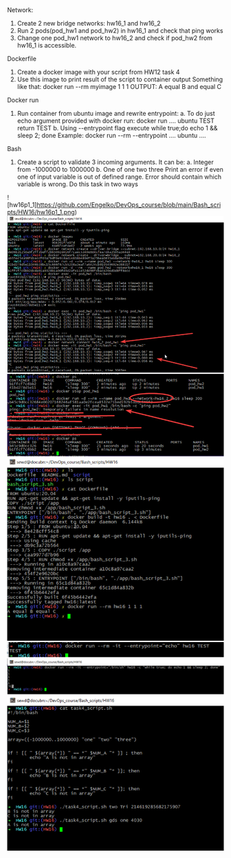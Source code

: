
  Network:
1.	Create 2 new bridge networks: hw16_1 and hw16_2
2.	Run 2 pods(pod_hw1 and pod_hw2) in hw16_1  and check that ping works
3.	Change one pod_hw1 network to hw16_2 and check if pod_hw2 from hw16_1 is accessible.
  
  Dockerfile
1.	Create a docker image with your script from HW12 task 4
2.	Use this image to print result of the script to container output
Something like that: docker run --rm myimage 1 1 1 OUTPUT: A equal B and equal C

  Docker run
1.	Run container from ubuntu image and rewrite entrypoint:
  a.	To do just echo argument provided with docker run: docker run  …. ubuntu TEST return TEST
  b.	Using --entrypoint flag execute while true;do echo 1 && sleep 2; done
      Example: docker run --rm --entrypoint …. ubuntu ….

  Bash
1.	Create a script to validate 3 incoming arguments. It can be:
    a.	Integer from -1000000 to 1000000
    b.	One of one two three
  Print an error if even one of input variable is out of defined range. Error should contain which variable is wrong.
  Do this task in two ways


![hw16p1_1]https://github.com/Engelko/DevOps_course/blob/main/Bash_scripts/HW16/hw16p1_1.png)
![hw16p1_2](https://github.com/Engelko/DevOps_course/blob/main/Bash_scripts/HW16/hw16p1_2.png)
![hw16p1_3](https://github.com/Engelko/DevOps_course/blob/main/Bash_scripts/HW16/hw16p1_3.png)
![hw16p2](https://github.com/Engelko/DevOps_course/blob/main/Bash_scripts/HW16/hw16p2.png)
![hw16p3_1](https://github.com/Engelko/DevOps_course/blob/main/Bash_scripts/HW16/hw16p3_1.png)
![hw16p3_1](https://github.com/Engelko/DevOps_course/blob/main/Bash_scripts/HW16/hw16p3_2.png)
![hw16p4_1](https://github.com/Engelko/DevOps_course/blob/main/Bash_scripts/HW16/hw16p4_1.png)
